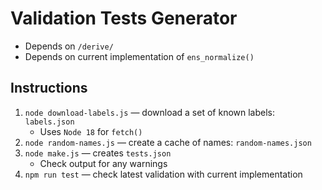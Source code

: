# Validation Tests Generator

* Depends on `/derive/`
* Depends on current implementation of `ens_normalize()`

## Instructions

1. `node download-labels.js` — download a set of known labels: `labels.json`
	* Uses `Node 18` for `fetch()`
1. `node random-names.js` — create a cache of names: `random-names.json`
1. `node make.js` — creates `tests.json` 
	* Check output for any warnings
1. `npm run test` — check latest validation with current implementation
